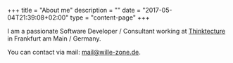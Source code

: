 +++
title = "About me"
description = ""
date = "2017-05-04T21:39:08+02:00"
type = "content-page"
+++

I am a passionate Software Developer / Consultant working at [Thinktecture](http://www.thinktecture.com) in Frankfurt am Main / Germany.

You can contact via mail: mail@wille-zone.de.

